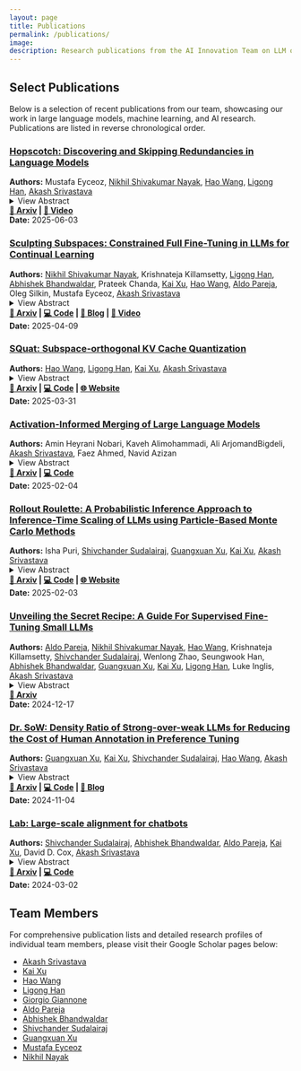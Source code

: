 ```yaml
---
layout: page
title: Publications
permalink: /publications/
image:
description: Research publications from the AI Innovation Team on LLM optimization, continual learning, synthetic data generation, and inference-time scaling.
---
```


## Select Publications

Below is a selection of recent publications from our team, showcasing our work in large language models, machine learning, and AI research. Publications are listed in reverse chronological order.

<div class="publication-card">
<h3><a href="https://arxiv.org/abs/2506.03303" target="_blank" rel="noopener">Hopscotch: Discovering and Skipping Redundancies in Language Models</a></h3>
<strong>Authors:</strong> Mustafa Eyceoz, <a href="https://scholar.google.com/citations?user=3pLEmAwAAAAJ&hl=en" target="_blank">Nikhil Shivakumar Nayak</a>, <a href="https://scholar.google.com/citations?hl=en&user=A3WtYhAAAAAJ" target="_blank">Hao Wang</a>, <a href="https://scholar.google.com/citations?user=n2v43R4AAAAJ&hl=en" target="_blank">Ligong Han</a>, <a href="https://scholar.google.com/citations?user=2h6SZeEAAAAJ&hl=en" target="_blank">Akash Srivastava</a><br>
<details>
  <summary>View Abstract</summary>
  Modern causal language models stack many attention blocks to improve performance, but not all blocks are necessary for every task. We propose Hopscotch, a simple yet effective method that identifies and skips attention blocks with least contributions to a task and adapts to preserve output quality. Hopscotch jointly optimizes which blocks to skip and how to scale the outputs of the remaining layers. By introducing lightweight, trainable scaling parameters to attention and MLP blocks, it mitigates distribution shifts in hidden states caused by removing attention blocks. Hopscotch does not modify model weights or require access to pretraining or instruction-tuning data, and is compatible with existing model compression techniques. When applied to 𝙻𝚕𝚊𝚖𝚊-𝟹.𝟷-𝟾𝙱 and 𝚀𝚠𝚎𝚗𝟸.𝟻-𝟽𝙱, Hopscotch achieves less than a 2% drop in performance even after skipping four attention blocks.
</details>
<strong><a href="https://arxiv.org/abs/2506.03303">📄 Arxiv</a> | <a href="https://youtube.com/live/1PGHYKqrE94?si=OkjefuYN7hK76NWU">🎥 Video</a></strong><br>
<strong>Date:</strong> 2025-06-03
</div>

<div class="publication-card">
<h3><a href="https://arxiv.org/abs/2504.07097" target="_blank" rel="noopener">Sculpting Subspaces: Constrained Full Fine-Tuning in LLMs for Continual Learning</a></h3>
<strong>Authors:</strong> <a href="https://scholar.google.com/citations?user=3pLEmAwAAAAJ&hl=en" target="_blank">Nikhil Shivakumar Nayak</a>, Krishnateja Killamsetty, <a href="https://scholar.google.com/citations?user=n2v43R4AAAAJ&hl=en" target="_blank">Ligong Han</a>, <a href="https://scholar.google.com/citations?user=lV0gYnkAAAAJ&hl=en" target="_blank">Abhishek Bhandwaldar</a>, Prateek Chanda, <a href="https://scholar.google.com/citations?user=kf3C60wAAAAJ" target="_blank">Kai Xu</a>, <a href="https://scholar.google.com/citations?hl=en&user=A3WtYhAAAAAJ" target="_blank">Hao Wang</a>, <a href="https://scholar.google.com/citations?user=Qpl3KlIAAAAJ&hl=en" target="_blank">Aldo Pareja</a>, Oleg Silkin, Mustafa Eyceoz, <a href="https://scholar.google.com/citations?user=2h6SZeEAAAAJ&hl=en" target="_blank">Akash Srivastava</a><br>
<details>
  <summary>View Abstract</summary>
  Continual learning in large language models (LLMs) is prone to catastrophic forgetting, where adapting to new tasks significantly degrades performance on previously learned ones. Existing methods typically rely on low-rank, parameter-efficient updates that limit the model's expressivity and introduce additional parameters per task, leading to scalability issues. To address these limitations, we propose a novel continual full fine-tuning approach leveraging adaptive singular value decomposition (SVD). Our method dynamically identifies task-specific low-rank parameter subspaces and constrains updates to be orthogonal to critical directions associated with prior tasks, thus effectively minimizing interference without additional parameter overhead or storing previous task gradients. We evaluate our approach extensively on standard continual learning benchmarks using both encoder-decoder (T5-Large) and decoder-only (LLaMA-2 7B) models, spanning diverse tasks including classification, generation, and reasoning. Empirically, our method achieves state-of-the-art results, up to 7% higher average accuracy than recent baselines like O-LoRA, and notably maintains the model's general linguistic capabilities, instruction-following accuracy, and safety throughout the continual learning process by reducing forgetting to near-negligible levels. Our adaptive SVD framework effectively balances model plasticity and knowledge retention, providing a practical, theoretically grounded, and computationally scalable solution for continual learning scenarios in large language models.
</details>
<strong><a href="https://arxiv.org/abs/2504.07097">📄 Arxiv</a> | <a href="https://github.com/Red-Hat-AI-Innovation-Team/orthogonal-subspace-learning">💻 Code</a> | <a href="https://ai-innovation.team/blog/orthogonal-subspace-learning">📝 Blog</a> | <a href="https://www.youtube.com/watch?v=A5Eg1RZK3oE">🎥 Video</a></strong><br>
<strong>Date:</strong> 2025-04-09
</div>

<div class="publication-card">
<h3><a href="https://arxiv.org/abs/2503.24358" target="_blank" rel="noopener">SQuat: Subspace-orthogonal KV Cache Quantization</a></h3>
<strong>Authors:</strong> <a href="https://scholar.google.com/citations?hl=en&user=A3WtYhAAAAAJ" target="_blank">Hao Wang</a>, <a href="https://scholar.google.com/citations?user=n2v43R4AAAAJ&hl=en" target="_blank">Ligong Han</a>, <a href="https://scholar.google.com/citations?user=kf3C60wAAAAJ" target="_blank">Kai Xu</a>, <a href="https://scholar.google.com/citations?user=2h6SZeEAAAAJ&hl=en" target="_blank">Akash Srivastava</a><br>
<details>
  <summary>View Abstract</summary>
  The key-value (KV) cache accelerates LLMs decoding by storing KV tensors from previously generated tokens. It reduces redundant computation at the cost of increased memory usage. To mitigate this overhead, existing approaches compress KV tensors into lower-bit representations; however, quantization errors can accumulate as more tokens are generated, potentially resulting in undesired outputs. In this paper, we introduce SQuat (Subspace-orthogonal KV cache quantization). It first constructs a subspace spanned by query tensors to capture the most critical task-related information. During key tensor quantization, it enforces that the difference between the (de)quantized and original keys remains orthogonal to this subspace, minimizing the impact of quantization errors on the attention mechanism's outputs. SQuat requires no model fine-tuning, no additional calibration dataset for offline learning, and is grounded in a theoretical framework we develop. Through numerical experiments, we show that our method reduces peak memory by 2.17 to 2.82, improves throughput by 2.45 to 3.60, and achieves more favorable benchmark scores than existing KV cache quantization algorithms.
</details>
<strong><a href="https://arxiv.org/abs/2503.24358">📄 Arxiv</a> | <a href="https://github.com/Red-Hat-AI-Innovation-Team/SQuat">💻 Code</a> | <a href="https://ai-innovation.team/squat/">🌐 Website</a></strong><br>
<strong>Date:</strong> 2025-03-31
</div>

<div class="publication-card">
<h3><a href="https://arxiv.org/abs/2502.02421" target="_blank" rel="noopener">Activation-Informed Merging of Large Language Models</a></h3>
<strong>Authors:</strong> Amin Heyrani Nobari, Kaveh Alimohammadi, Ali ArjomandBigdeli, <a href="https://scholar.google.com/citations?user=2h6SZeEAAAAJ&hl=en" target="_blank">Akash Srivastava</a>, Faez Ahmed, Navid Azizan<br>
<details>
  <summary>View Abstract</summary>
  Model merging, a method that combines the parameters and embeddings of multiple fine-tuned large language models (LLMs), offers a promising approach to enhance model performance across various tasks while maintaining computational efficiency. This paper introduces Activation-Informed Merging (AIM), a technique that integrates the information from the activation space of LLMs into the merging process to improve performance and robustness. AIM is designed as a flexible, complementary solution that is applicable to any existing merging method. It aims to preserve critical weights from the base model, drawing on principles from continual learning (CL) and model compression. Utilizing a task-agnostic calibration set, AIM selectively prioritizes essential weights during merging. We empirically demonstrate that AIM significantly enhances the performance of merged models across multiple benchmarks. Our findings suggest that considering the activation-space information can provide substantial advancements in the model merging strategies for LLMs, with up to a 40% increase in benchmark performance.
</details>
<strong><a href="https://arxiv.org/abs/2502.02421">📄 Arxiv</a> | <a href="https://github.com/ahnobari/ActivationInformedMerging">💻 Code</a></strong><br>
<strong>Date:</strong> 2025-02-04
</div>

<div class="publication-card">
<h3><a href="https://arxiv.org/abs/2502.01618" target="_blank" rel="noopener">Rollout Roulette: A Probabilistic Inference Approach to Inference-Time Scaling of LLMs using Particle-Based Monte Carlo Methods</a></h3>
<strong>Authors:</strong> Isha Puri, <a href="https://scholar.google.com/citations?user=O71amfMAAAAJ&hl=en" target="_blank">Shivchander Sudalairaj</a>, <a href="https://scholar.google.com/citations?user=ohsEWqsAAAAJ&hl=en" target="_blank">Guangxuan Xu</a>, <a href="https://scholar.google.com/citations?user=kf3C60wAAAAJ" target="_blank">Kai Xu</a>, <a href="https://scholar.google.com/citations?user=2h6SZeEAAAAJ&hl=en" target="_blank">Akash Srivastava</a><br>
<details>
  <summary>View Abstract</summary>
  Large language models (LLMs) have achieved significant performance gains via scaling up model sizes and/or data. However, recent evidence suggests diminishing returns from such approaches, motivating scaling the computation spent at inference time. Existing inference-time scaling methods, usually with reward models, cast the task as a search problem, which tends to be vulnerable to reward hacking as a consequence of approximation errors in reward models. In this paper, we instead cast inference-time scaling as a probabilistic inference task and leverage sampling-based techniques to explore the typical set of the state distribution of a state-space model with an approximate likelihood, rather than optimize for its mode directly. We propose a novel inference-time scaling approach by adapting particle-based Monte Carlo methods to this task. Our empirical evaluation demonstrates that our methods have a 4-16x better scaling rate over our deterministic search counterparts on various challenging mathematical reasoning tasks. Using our approach, we show that Qwen2.5-Math-1.5B-Instruct can surpass GPT-4o accuracy in only 4 rollouts, while Qwen2.5-Math-7B-Instruct scales to o1 level accuracy in only 32 rollouts. Our work not only presents an effective method to inference-time scaling, but also connects the rich literature in probabilistic inference with inference-time scaling of LLMs to develop more robust algorithms in future work.
</details>
<strong><a href="https://arxiv.org/abs/2502.01618">📄 Arxiv</a> | <a href="https://github.com/Red-Hat-AI-Innovation-Team/its_hub">💻 Code</a> | <a href="https://probabilistic-inference-scaling.github.io/">🌐 Website</a></strong><br>
<strong>Date:</strong> 2025-02-03
</div>

<div class="publication-card">
<h3><a href="https://arxiv.org/abs/2412.13337" target="_blank" rel="noopener">Unveiling the Secret Recipe: A Guide For Supervised Fine-Tuning Small LLMs</a></h3>
<strong>Authors:</strong> <a href="https://scholar.google.com/citations?user=Qpl3KlIAAAAJ&hl=en" target="_blank">Aldo Pareja</a>, <a href="https://scholar.google.com/citations?user=3pLEmAwAAAAJ&hl=en" target="_blank">Nikhil Shivakumar Nayak</a>, <a href="https://scholar.google.com/citations?hl=en&user=A3WtYhAAAAAJ" target="_blank">Hao Wang</a>, Krishnateja Killamsetty, <a href="https://scholar.google.com/citations?user=O71amfMAAAAJ&hl=en" target="_blank">Shivchander Sudalairaj</a>, Wenlong Zhao, Seungwook Han, <a href="https://scholar.google.com/citations?user=lV0gYnkAAAAJ&hl=en" target="_blank">Abhishek Bhandwaldar</a>, <a href="https://scholar.google.com/citations?user=ohsEWqsAAAAJ&hl=en" target="_blank">Guangxuan Xu</a>, <a href="https://scholar.google.com/citations?user=kf3C60wAAAAJ" target="_blank">Kai Xu</a>, <a href="https://scholar.google.com/citations?user=n2v43R4AAAAJ&hl=en" target="_blank">Ligong Han</a>, Luke Inglis, <a href="https://scholar.google.com/citations?user=2h6SZeEAAAAJ&hl=en" target="_blank">Akash Srivastava</a><br>
<details>
  <summary>View Abstract</summary>
  The rise of large language models (LLMs) has created a significant disparity: industrial research labs with their computational resources, expert teams, and advanced infrastructures, can effectively fine-tune LLMs, while individual developers and small organizations face barriers due to limited resources. In this paper, we aim to bridge this gap by presenting a comprehensive study on supervised fine-tuning of LLMs using instruction-tuning datasets spanning diverse knowledge domains and skills. We focus on small-sized LLMs (3B to 7B parameters) for their cost-efficiency and accessibility. We explore various training configurations and strategies across four open-source pre-trained models. We provide detailed documentation of these configurations, revealing findings that challenge several common training practices, including hyperparameter recommendations from TULU and phased training recommended by Orca. Key insights from our work include: (i) larger batch sizes paired with lower learning rates lead to improved model performance on benchmarks such as MMLU, MTBench, and Open LLM Leaderboard; (ii) early-stage training dynamics, such as lower gradient norms and higher loss values, are strong indicators of better final model performance, enabling early termination of sub-optimal runs and significant computational savings; (iii) through a thorough exploration of hyperparameters like warmup steps and learning rate schedules, we provide guidance for practitioners and find that certain simplifications do not compromise performance; and (iv) we observed no significant difference in performance between phased and stacked training strategies, but stacked training is simpler and more sample efficient. With these findings holding robustly across datasets and models, we hope this study serves as a guide for practitioners fine-tuning small LLMs and promotes a more inclusive environment for LLM research.
</details>
<strong><a href="https://arxiv.org/abs/2412.13337">📄 Arxiv</a></strong><br>
<strong>Date:</strong> 2024-12-17
</div>

<div class="publication-card">
<h3><a href="https://arxiv.org/abs/2411.02481" target="_blank" rel="noopener">Dr. SoW: Density Ratio of Strong-over-weak LLMs for Reducing the Cost of Human Annotation in Preference Tuning</a></h3>
<strong>Authors:</strong> <a href="https://scholar.google.com/citations?user=ohsEWqsAAAAJ&hl=en" target="_blank">Guangxuan Xu</a>, <a href="https://scholar.google.com/citations?user=kf3C60wAAAAJ" target="_blank">Kai Xu</a>, <a href="https://scholar.google.com/citations?user=O71amfMAAAAJ&hl=en" target="_blank">Shivchander Sudalairaj</a>, <a href="https://scholar.google.com/citations?hl=en&user=A3WtYhAAAAAJ" target="_blank">Hao Wang</a>, <a href="https://scholar.google.com/citations?user=2h6SZeEAAAAJ&hl=en" target="_blank">Akash Srivastava</a><br>
<details>
  <summary>View Abstract</summary>
  Preference tuning relies on high-quality human preference data, which is often expensive and time-consuming to gather. In this paper, we introduce Dr. Sow (Density Ratio of Strong over Weak) a cost-effective method that eliminates the reliance for human annotation by leveraging off-the-shelf LLMs for preference data annotation. Dr. Sow uses the log-density ratio between a better-aligned and a less-aligned LLM as a reward signal. We evaluate Dr. Sow across 221 different LLM pairs and empirically find a strong correlation between the performance gap of the paired models and the quality of the reward signal. This insight provides a practical guideline for selecting LLMs for data annotation. 
  Additionally, we introduce an end-to-end pipeline that customizes reward functions based on user query domains. Without fine-tuning, it improves accuracy on domain-specific evaluations. With a pair of Mistral-7B models, Dr. Sow achieves a RewardBench score of 82.6, outperforming the best trained reward functions from same model class and demonstrating competitive performance against SoTA models in Safety (91.0) and Reasoning (88.0) domains. Further, we preference-tune Llama-3-8B-Instruct using data annotated by Dr. Sow. Our approach pushes Llama-3-8B to achieve a 37.4 % (+15.1 %) win rate on ArenaHard and a 40.7 % (+17.8 %) win rate on length-controlled AlpacaEval 2.0.
</details>
<strong><a href="https://arxiv.org/abs/2411.02481">📄 Arxiv</a> | <a href="https://github.com/Red-Hat-AI-Innovation-Team/reward_hub">💻 Code</a> | <a href="https://www.redhat.com/en/blog/smarter-enterprise-ai-inference-time-scaling">📝 Blog</a></strong><br>
<strong>Date:</strong> 2024-11-04
</div>

<div class="publication-card">
<h3><a href="https://arxiv.org/abs/2403.01081" target="_blank" rel="noopener">Lab: Large-scale alignment for chatbots</a></h3>
<strong>Authors:</strong> <a href="https://scholar.google.com/citations?user=O71amfMAAAAJ&hl=en" target="_blank">Shivchander Sudalairaj</a>, <a href="https://scholar.google.com/citations?user=lV0gYnkAAAAJ&hl=en" target="_blank">Abhishek Bhandwaldar</a>, <a href="https://scholar.google.com/citations?user=Qpl3KlIAAAAJ&hl=en" target="_blank">Aldo Pareja</a>, <a href="https://scholar.google.com/citations?user=kf3C60wAAAAJ" target="_blank">Kai Xu</a>, David D. Cox, <a href="https://scholar.google.com/citations?user=2h6SZeEAAAAJ&hl=en" target="_blank">Akash Srivastava</a><br>
<details>
  <summary>View Abstract</summary>
  This work introduces LAB (Large-scale Alignment for chatBots), a novel methodology designed to overcome the scalability challenges in the instruction-tuning phase of large language model (LLM) training. Leveraging a taxonomy-guided synthetic data generation process and a multi-phase tuning framework, LAB significantly reduces reliance on expensive human annotations and proprietary models like GPT-4. We demonstrate that LAB-trained models can achieve competitive performance across several benchmarks compared to models trained with traditional human-annotated or GPT-4 generated synthetic data. Thus offering a scalable, cost-effective solution for enhancing LLM capabilities and instruction-following behaviors without the drawbacks of catastrophic forgetting, marking a step forward in the efficient training of LLMs for a wide range of applications.
</details>
<strong><a href="https://arxiv.org/abs/2403.01081">📄 Arxiv</a> | <a href="https://github.com/instructlab">💻 Code</a></strong><br>
<strong>Date:</strong> 2024-03-02
</div>

## Team Members

For comprehensive publication lists and detailed research profiles of individual team members, please visit their Google Scholar pages below:

- [Akash Srivastava](https://scholar.google.com/citations?user=2h6SZeEAAAAJ&hl=en)
- [Kai Xu](https://scholar.google.com/citations?user=kf3C60wAAAAJ) 
- [Hao Wang](https://scholar.google.com/citations?hl=en&user=A3WtYhAAAAAJ)
- [Ligong Han](https://scholar.google.com/citations?user=n2v43R4AAAAJ&hl=en)
- [Giorgio Giannone](https://scholar.google.com/citations?user=1qsJQhkAAAAJ&hl=en)
- [Aldo Pareja](https://scholar.google.com/citations?user=Qpl3KlIAAAAJ&hl=en)
- [Abhishek Bhandwaldar](https://scholar.google.com/citations?user=lV0gYnkAAAAJ&hl=en)
- [Shivchander Sudalairaj](https://scholar.google.com/citations?user=O71amfMAAAAJ&hl=en)
- [Guangxuan Xu](https://scholar.google.com/citations?user=ohsEWqsAAAAJ&hl=en)
- [Mustafa Eyceoz](https://arxiv.org/search/cs?searchtype=author&query=Eyceoz,+M)
- [Nikhil Nayak](https://scholar.google.com/citations?user=3pLEmAwAAAAJ&hl=en)